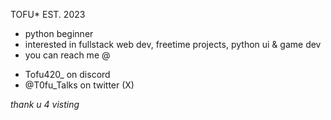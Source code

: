 TOFU* EST. 2023
 
- python beginner
- interested in fullstack web dev, freetime projects, python ui & game dev
- you can reach me @
* Tofu420_ on discord
* @T0fu_Talks on twitter (X)

*thank u 4 visting*  
